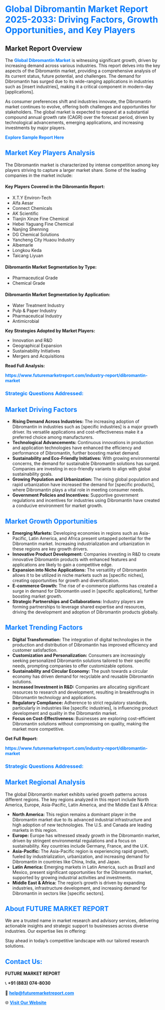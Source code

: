 <h1 style="color: #007BFF;">Global Dibromantin Market Report 2025-2033: Driving Factors, Growth Opportunities, and Key Players</h1>

<section id="overview">
<h2>Market Report Overview</h2>
<p>The <a href="https://www.futuremarketreport.com/industry-report/dibromantin-market" style="color: #007BFF; text-decoration: none;"><strong>Global Dibromantin Market</strong></a> is witnessing significant growth, driven by increasing demand across various industries. This report delves into the key aspects of the Dibromantin market, providing a comprehensive analysis of its current status, future potential, and challenges. The demand for Dibromantin has surged due to its wide-ranging applications in industries such as [insert industries], making it a critical component in modern-day [applications].</p>
<p>As consumer preferences shift and industries innovate, the Dibromantin market continues to evolve, offering both challenges and opportunities for stakeholders. The global market is expected to expand at a substantial compound annual growth rate (CAGR) over the forecast period, driven by technological advancements, emerging applications, and increasing investments by major players.</p>
</section>

<section id="overview">
<p><a href="https://www.futuremarketreport.com/request-sample/reportId=58497" style="color: #007BFF; text-decoration: none;"><strong>Explore Sample Report Here</strong></a></p>
</section>

<section id="key-players">
<h2 style="color: #007BFF;">Market Key Players Analysis</h2>
<p>The Dibromantin market is characterized by intense competition among key players striving to capture a larger market share. Some of the leading companies in the market include:</p>
<h4>Key Players Covered in the Dibromantin Report:</h4>
<ul><li>X.T.Y Environ-Tech</li><li>Alfa Aesar</li><li>Connect Chemicals</li><li>AK Scientific</li><li>Tianjin Xinze Fine Chemical</li><li>Hebei Yaguang Fine Chemical</li><li>Nanjing Shenning</li><li>DG Chemical Solutions</li><li>Yancheng City Huaou Industry</li><li>Albemarle</li><li>Longkou Keda</li><li>Taicang Liyuan</li></ul>
<h4>Dibromantin Market Segmentation by Type:</h4>
<ul><li>Pharmaceutical Grade</li><li>Chemical Grade</li></ul>

<h4>Dibromantin Market Segmentation by Application:</h4>
<ul><li>Water Treatment Industry</li><li>Pulp &amp; Paper Industry</li><li>Pharmaceutical Industry</li><li>Antimicrobial</li></ul>
<p><strong>Key Strategies Adopted by Market Players:</strong></p>
<ul>
<li>Innovation and R&D</li>
<li>Geographical Expansion</li>
<li>Sustainability Initiatives</li>
<li>Mergers and Acquisitions</li>
</ul>
</section>

<section>
<p><strong>Read Full Analysis: </strong></p><a href="https://www.futuremarketreport.com/industry-report/dibromantin-market" style="color: #007BFF; text-decoration: none;"><strong>https://www.futuremarketreport.com/industry-report/dibromantin-market</strong></a>
<h3 style="color: #007BFF;">Strategic Questions Addressed:</h3>
</section>

<section id="driving-factors">
<h2 style="color: #007BFF;">Market Driving Factors</h2>
<ul>
<li><strong>Rising Demand Across Industries:</strong> The increasing adoption of Dibromantin in industries such as [specific industries] is a major growth driver. Its versatile applications and cost-effectiveness make it a preferred choice among manufacturers.</li>
<li><strong>Technological Advancements:</strong> Continuous innovations in production and application technologies have enhanced the efficiency and performance of Dibromantin, further boosting market demand.</li>
<li><strong>Sustainability and Eco-Friendly Initiatives:</strong> With growing environmental concerns, the demand for sustainable Dibromantin solutions has surged. Companies are investing in eco-friendly variants to align with global sustainability goals.</li>
<li><strong>Growing Population and Urbanization:</strong> The rising global population and rapid urbanization have increased the demand for [specific products], where Dibromantin plays a vital role in meeting consumer needs.</li>
<li><strong>Government Policies and Incentives:</strong> Supportive government regulations and incentives for industries using Dibromantin have created a conducive environment for market growth.</li>
</ul>
</section>

<section id="growth-opportunities">
<h2 style="color: #007BFF;">Market Growth Opportunities</h2>
<ul>
<li><strong>Emerging Markets:</strong> Developing economies in regions such as Asia-Pacific, Latin America, and Africa present untapped potential for the Dibromantin market. Increasing industrialization and urbanization in these regions are key growth drivers.</li>
<li><strong>Innovative Product Development:</strong> Companies investing in R&D to create innovative Dibromantin products with enhanced features and applications are likely to gain a competitive edge.</li>
<li><strong>Expansion into Niche Applications:</strong> The versatility of Dibromantin allows it to be utilized in niche markets such as [specific niches], creating opportunities for growth and diversification.</li>
<li><strong>E-commerce Growth:</strong> The rise of e-commerce platforms has created a surge in demand for Dibromantin used in [specific applications], further boosting market growth.</li>
<li><strong>Strategic Partnerships and Collaborations:</strong> Industry players are forming partnerships to leverage shared expertise and resources, driving the development and adoption of Dibromantin products globally.</li>
</ul>
</section>

<section id="trending-factors">
<h2 style="color: #007BFF;">Market Trending Factors</h2>
<ul>
<li><strong>Digital Transformation:</strong> The integration of digital technologies in the production and distribution of Dibromantin has improved efficiency and customer satisfaction.</li>
<li><strong>Customization and Personalization:</strong> Consumers are increasingly seeking personalized Dibromantin solutions tailored to their specific needs, prompting companies to offer customizable options.</li>
<li><strong>Sustainability and Circular Economy:</strong> The push towards a circular economy has driven demand for recyclable and reusable Dibromantin solutions.</li>
<li><strong>Increased Investment in R&D:</strong> Companies are allocating significant resources to research and development, resulting in breakthroughs in Dibromantin technology and applications.</li>
<li><strong>Regulatory Compliance:</strong> Adherence to strict regulatory standards, particularly in industries like [specific industries], is influencing product development and quality in the Dibromantin market.</li>
<li><strong>Focus on Cost-Effectiveness:</strong> Businesses are exploring cost-efficient Dibromantin solutions without compromising on quality, making the market more competitive.</li>
</ul>
</section>

<section>
<p><strong>Get Full Report: </strong></p><a href="https://www.futuremarketreport.com/industry-report/dibromantin-market" style="color: #007BFF; text-decoration: none;"><strong>https://www.futuremarketreport.com/industry-report/dibromantin-market</strong></a>
<h3 style="color: #007BFF;">Strategic Questions Addressed:</h3>
</section>


<section id="regional-analysis">
<h2 style="color: #007BFF;">Market Regional Analysis</h2>
<p>The global Dibromantin market exhibits varied growth patterns across different regions. The key regions analyzed in this report include North America, Europe, Asia-Pacific, Latin America, and the Middle East & Africa:</p>
<ul>
<li><strong>North America:</strong> This region remains a dominant player in the Dibromantin market due to its advanced industrial infrastructure and high adoption of new technologies. The U.S. and Canada are leading markets in this region.</li>
<li><strong>Europe:</strong> Europe has witnessed steady growth in the Dibromantin market, driven by stringent environmental regulations and a focus on sustainability. Key countries include Germany, France, and the U.K.</li>
<li><strong>Asia-Pacific:</strong> The Asia-Pacific region is experiencing rapid growth, fueled by industrialization, urbanization, and increasing demand for Dibromantin in countries like China, India, and Japan.</li>
<li><strong>Latin America:</strong> Emerging markets in Latin America, such as Brazil and Mexico, present significant opportunities for the Dibromantin market, supported by growing industrial activities and investments.</li>
<li><strong>Middle East & Africa:</strong> The region’s growth is driven by expanding industries, infrastructure development, and increasing demand for Dibromantin in sectors like [specific sectors].</li>
</ul>
</section>

<footer>
<h2 style="color: #007BFF;">About FUTURE MARKET REPORT</h2>
<p>We are a trusted name in market research and advisory services, delivering actionable insights and strategic support to businesses across diverse industries. Our expertise lies in offering:</p>

<p>Stay ahead in today’s competitive landscape with our tailored research solutions.</p>

<h2 style="color: #007BFF;">Contact Us:</h2>
<p><strong>FUTURE MARKET REPORT</strong></p>
<p>📞 <strong>+91 (883) 074-8030</strong></p>
<p>📧 <strong><a href="mailto:help@futuremarketreport.com" style="color: #007BFF;">help@futuremarketreport.com</a></strong></p>
<p>🌐 <strong><a href="https://www.futuremarketreport.com/" style="color: #007BFF;">Visit Our Website</a></strong></p>
</footer>
